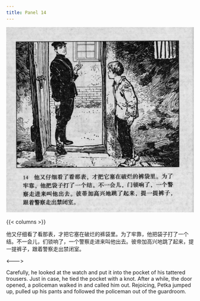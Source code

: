 ```yaml
---
title: Panel 14
---
```


![biao page](./../../../images/biao/seifert0726_biao_0018_014.jpg)

{{< columns >}}

他又仔细看了看那表，才把它塞在破烂的裤袋里。为了牢靠，他把袋子打了一个结。不一会儿，们锁响了，一个警察走进来叫他出去。彼帝加高兴地跳了起来，提一提裤子，跟着警察走出禁闭室。

<--->

Carefully, he looked at the watch and put it into the pocket of his tattered trousers. Just in case, he tied the pocket with a knot. After a while, the door opened, a policeman walked in and called him out. Rejoicing, Petka jumped up, pulled up his pants and followed the policeman out of the guardroom.